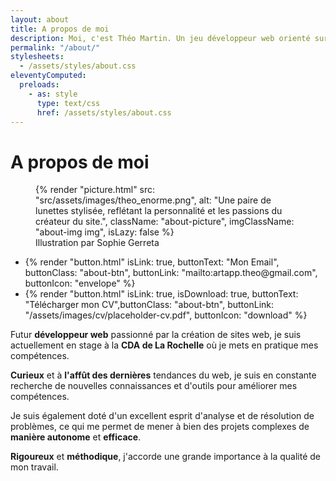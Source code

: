```yaml
---
layout: about
title: A propos de moi
description: Moi, c'est Théo Martin. Un jeu développeur web orienté sur la partie frontend. Je suis créatif et j'aime découvrir de nouvelles choses.
permalink: "/about/"
stylesheets:
  - /assets/styles/about.css
eleventyComputed:
  preloads:
    - as: style
      type: text/css
      href: /assets/styles/about.css
---
```


# A propos de moi

<figure>
{% render "picture.html" src: "src/assets/images/theo_enorme.png", alt: "Une paire de lunettes stylisée, reflétant la personnalité et les passions du créateur du site.", className: "about-picture", imgClassName: "about-img img", isLazy: false %}
<figcaption>Illustration par Sophie Gerreta</figcaption>
</figure>

<ul class="about-items"><li class="about-item">{% render "button.html" isLink: true, buttonText: "Mon Email", buttonClass: "about-btn", buttonLink: "mailto:artapp.theo@gmail.com", buttonIcon: "envelope" %}</li>
    <li class="about-item">{% render "button.html" isLink: true, isDownload: true, buttonText: "Télécharger mon CV",buttonClass: "about-btn", buttonLink: "/assets/images/cv/placeholder-cv.pdf", buttonIcon: "download" %}</li></ul>

Futur **développeur web** passionné par la création de sites web, je suis actuellement en stage à la **CDA de La Rochelle** où je mets en pratique mes compétences.

**Curieux** et à **l'affût des dernières** tendances du web, je suis en constante recherche de nouvelles connaissances et d'outils pour améliorer mes compétences.

Je suis également doté d'un excellent esprit d'analyse et de résolution de problèmes, ce qui me permet de mener à bien des projets complexes de **manière autonome** et **efficace**.

**Rigoureux** et **méthodique**, j'accorde une grande importance à la qualité de mon travail.
